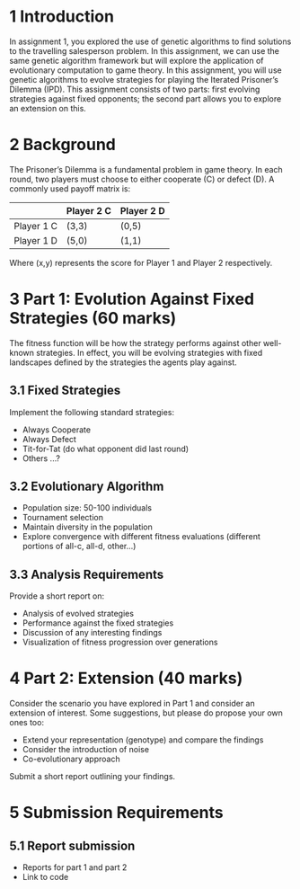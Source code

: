 # 1 Introduction

In assignment 1, you explored the use of genetic algorithms to find solutions to the travelling salesperson problem. In this assignment, we can use the same genetic algorithm framework but will explore the application of evolutionary computation to game theory. In this assignment, you will use genetic algorithms to evolve strategies for playing the Iterated Prisoner’s Dilemma (IPD). This assignment consists of two parts: first evolving strategies against fixed opponents; the second part allows you to explore an extension on this.

# 2 Background

The Prisoner’s Dilemma is a fundamental problem in game theory. In each round, two players must choose to either cooperate (C) or defect (D). A commonly used payoff matrix is:

|          | Player 2 C | Player 2 D |
|----------|-------------|-------------|
| Player 1 C | (3,3)       | (0,5)       |
| Player 1 D | (5,0)       | (1,1)       |

Where (x,y) represents the score for Player 1 and Player 2 respectively.

# 3 Part 1: Evolution Against Fixed Strategies (60 marks)

The fitness function will be how the strategy performs against other well-known strategies. In effect, you will be evolving strategies with fixed landscapes defined by the strategies the agents play against.

## 3.1 Fixed Strategies

Implement the following standard strategies:
- Always Cooperate
- Always Defect
- Tit-for-Tat (do what opponent did last round)
- Others ...?

## 3.2 Evolutionary Algorithm

- Population size: 50-100 individuals
- Tournament selection
- Maintain diversity in the population
- Explore convergence with different fitness evaluations (different portions of all-c, all-d, other...)

## 3.3 Analysis Requirements

Provide a short report on:
- Analysis of evolved strategies
- Performance against the fixed strategies
- Discussion of any interesting findings
- Visualization of fitness progression over generations

# 4 Part 2: Extension (40 marks)

Consider the scenario you have explored in Part 1 and consider an extension of interest. Some suggestions, but please do propose your own ones too:
- Extend your representation (genotype) and compare the findings
- Consider the introduction of noise
- Co-evolutionary approach

Submit a short report outlining your findings.

# 5 Submission Requirements

## 5.1 Report submission

- Reports for part 1 and part 2
- Link to code